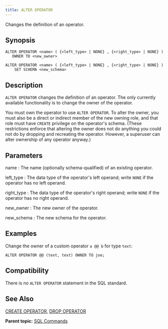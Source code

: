 ```yaml
---
title: ALTER OPERATOR 
---
```


Changes the definition of an operator.

## <a id="section2"></a>Synopsis 

``` {#sql_command_synopsis}
ALTER OPERATOR <name> ( {<left_type> | NONE} , {<right_type> | NONE} ) 
   OWNER TO <new_owner>

ALTER OPERATOR <name> ( {<left_type> | NONE} , {<right_type> | NONE} ) 
    SET SCHEMA <new_schema>

```

## <a id="section3"></a>Description 

`ALTER OPERATOR` changes the definition of an operator. The only currently available functionality is to change the owner of the operator.

You must own the operator to use `ALTER OPERATOR`. To alter the owner, you must also be a direct or indirect member of the new owning role, and that role must have `CREATE` privilege on the operator's schema. \(These restrictions enforce that altering the owner does not do anything you could not do by dropping and recreating the operator. However, a superuser can alter ownership of any operator anyway.\)

## <a id="section4"></a>Parameters 

name
:   The name \(optionally schema-qualified\) of an existing operator.

left\_type
:   The data type of the operator's left operand; write `NONE` if the operator has no left operand.

right\_type
:   The data type of the operator's right operand; write `NONE` if the operator has no right operand.

new\_owner
:   The new owner of the operator.

new\_schema
:   The new schema for the operator.

## <a id="section5"></a>Examples 

Change the owner of a custom operator `a @@ b` for type `text`:

```
ALTER OPERATOR @@ (text, text) OWNER TO joe;
```

## <a id="section6"></a>Compatibility 

There is no `ALTER OPERATOR` statement in the SQL standard.

## <a id="section7"></a>See Also 

[CREATE OPERATOR](CREATE_OPERATOR.html), [DROP OPERATOR](DROP_OPERATOR.html)

**Parent topic:** [SQL Commands](../sql_commands/sql_ref.html)

